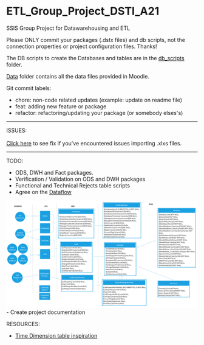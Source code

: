 # ETL_Group_Project_DSTI_A21
SSIS Group Project for Datawarehousing and ETL

Please ONLY commit your packages (.dstx files) and db scripts, not the connection properties or project configuration files. Thanks!

The DB scripts to create the Databases and tables are in the <a href="https://github.com/MSebastian2021/ETL_Group_Project_DSTI_A21/tree/main/db_scripts">db_scripts</a> folder.

<a href="https://github.com/MSebastian2021/ETL_Group_Project_DSTI_A21/tree/main/Data">Data</a> folder contains all the data files provided in Moodle.

Git commit labels: 
  - chore: non-code related updates (example: update on readme file)
  - feat: adding new feature or package
  - refactor: refactoring/updating your package (or somebody elses's)

<hr>
ISSUES:<br>
<br>
<a href="https://www.jilaxzone.com/2020/03/20/how-to-load-excel-xlsx-file-using-ssis-on-visual-studio-2019/">Click here</a> to see fix if you've encountered issues importing .xlxs files.
<hr>

TODO: 
  - ODS, DWH and Fact packages.
  - Verification / Validation on ODS and DWH packages
  - Functional and Technical Rejects table scripts
  - Agree on the <a href="https://dstisas-my.sharepoint.com/:u:/g/personal/maria-rosario_sebastian_edu_dsti_institute/EYdrXcORDBZNqqdmAz_RsXIBAvp27WosvK7l-6PsmfQQwA?e=j1zTut">Dataflow</a> 
  <img src="https://github.com/MSebastian2021/ETL_Group_Project_DSTI_A21/blob/main/images/DataFlow8.png"/>
  - Create project documentation

RESOURCES:
  - <a href="">Time Dimension table inspiration</a>
